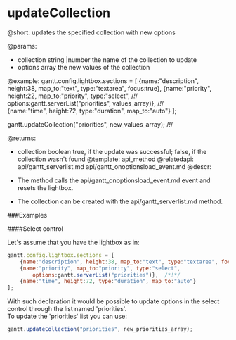 updateCollection
=============
@short: 
	updates the specified collection with new options

@params: 
- collection	string |number 		the name of the collection to update
- options		array	the new values of the collection

@example: 
gantt.config.lightbox.sections = [
    {name:"description", height:38, map_to:"text", type:"textarea", focus:true},
    {name:"priority", height:22, map_to:"priority", type:"select", /*!*/     
    	options:gantt.serverList("priorities", values_array)},     /*!*/                                                                
    {name:"time", height:72, type:"duration", map_to:"auto"}
];

gantt.updateCollection("priorities", new_values_array); /*!*/     


@returns: 
- collection	boolean		true, if the update was successful; false, if the collection wasn't found
@template:	api_method
@relatedapi:
	api/gantt_serverlist.md
    api/gantt_onoptionsload_event.md
@descr: 
 
- The method calls the api/gantt_onoptionsload_event.md event and resets the lightbox. 
- The collection can be created with the api/gantt_serverlist.md method.

###Examples

####Select control

Let's assume that you have the lightbox as in:

~~~js
gantt.config.lightbox.sections = [
    {name:"description", height:38, map_to:"text", type:"textarea", focus:true},
    {name:"priority", map_to:"priority", type:"select", 
    	options:gantt.serverList("priorities")},  /*!*/                                                                  
    {name:"time", height:72, type:"duration", map_to:"auto"}
];
~~~

With such declaration it would be possible to update options in the select control through the list named 'priorities'. <br>
To update the 'priorities' list you can use:
~~~js
gantt.updateCollection("priorities", new_priorities_array);
~~~

